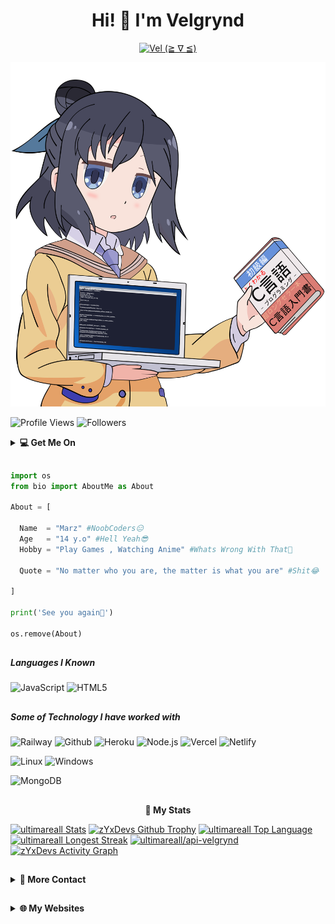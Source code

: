 <h1 align="center">Hi! 👋 I'm Velgrynd</h1>

<p align="center">
  <a href="https://t.me/ultimareall"><img src="http://readme-typing-svg.herokuapp.com?color=1C71FA&center=true&vCenter=true&multiline=false&lines=A+Noob+Coder+From+Indonesia.;Html%2C+Css%2C+Javascript.;Love+Money+and+Life+is+Needed." alt="Vel (≧ ∇ ≦)">
</p>

<p align="center">
  <a href="https://t.me/ultimareall"><img src="https://github.com/CyberID-Ltd/zYxDevs-Profile-Requirements/blob/main/computer-programming-anime-programming-language-thread-animation-gril-f6c2888a88588db1f063bcfcbc84e6cf.png" alt="Velgrynd"></a>
</p>

<p align="left">
  <img src="https://komarev.com/ghpvc/?username=ultimareall&color=blue&style=flat-square&label=Profile+Views" alt="Profile Views" /> <img src="https://img.shields.io/github/followers/ultimareall?label=Followers" style=" float:left, margin-right:10px" alt="Followers" />
</p>

<details>
    <summary><b>💻 Get Me On</b></summary><br/>
<a href="https://fb.me/NakanoNino"><img src="https://github.com/CyberID-Ltd/zYxDevs-Profile-Requirements/blob/main/174848.svg" alt="facebook" width="20" height="20"></a>      &nbsp;&nbsp;   <a href="https://instagram.com/ultimareall"><img src="https://github.com/CyberID-Ltd/zYxDevs-Profile-Requirements/blob/main/174855.svg" alt="instagram" width="20" height="20"></a>
</details>

##

```python
import os
from bio import AboutMe as About

About = [

  Name  = "Marz" #NoobCoders😑
  Age   = "14 y.o" #Hell Yeah😎
  Hobby = "Play Games , Watching Anime" #Whats Wrong With That👊

  Quote = "No matter who you are, the matter is what you are" #Shit😂

]

print('See you again👋')

os.remove(About)
```

##
##### Languages I Known

![JavaScript](https://img.shields.io/badge/-JavaScript-000000?style=flat&logo=javascript)
![HTML5](https://img.shields.io/badge/-HTML5-000000?style=flat&logo=html5)
##
##### Some of Technology I have worked with

![Railway](https://img.shields.io/badge/-Railway-222222?style=flat&logo=railway&logoColor=white)
![Github](https://img.shields.io/badge/-GitHub-222222?style=flat&logo=github&logoColor=white)
![Heroku](https://img.shields.io/badge/-Heroku-222222?style=flat&logo=heroku&logoColor=white)
![Node.js](https://img.shields.io/badge/-Node.js-222222?style=flat&logo=node.js&logoColor=white)
![Vercel](https://img.shields.io/badge/-Vercel-222222?style=flat&logo=vercel&logoColor=white)
![Netlify](https://img.shields.io/badge/-Netlify-222222?style=flat&logo=netlify&logoColor=white)

![Linux](https://img.shields.io/badge/OS-Linux-blue?&logo=Linux)
![Windows](https://img.shields.io/badge/OS-Windows-blue?&logo=Windows)

![MongoDB](https://img.shields.io/badge/MongoDB-white?&logo=MongoDB)

##
<p align="center"><b>📝 My Stats</b><br/>

<a href="https://github.com/ultimareall"><img alt="ultimareall Stats" src="https://github-readme-stats.vercel.app/api?username=ultimareall&show_icons=true&theme=blueberry" /></a>
<a href="https://t.me/ultimareall"><img alt="zYxDevs Github Trophy" src="https://github-profile-trophy.vercel.app/?username=ultimareall&theme=juicyfresh&row=2&column=3" /></a>
<a href="https://github.com/ultimareall"><img alt="ultimareall Top Language" src="https://github-readme-stats.vercel.app/api/top-langs/?username=ultimareall&show_icons=true&theme=blueberry&layout=compact" /></a>
<a href="https://github.com/ultimareall"><img alt="ultimareall Longest Streak" src="https://github-readme-streak-stats.herokuapp.com/?user=ultimareall&theme=chartreuse-dark&hide_border=True" /></a>
<a href="https://github.com/ultimareall/api-velgrynd"><img alt="ultimareall/api-velgrynd" src="https://github-readme-stats.vercel.app/api/pin/?username=ultimareall&repo=api-velgrynd&theme=blueberry" /></a>
<a href="https://t.me/ultimareall"><img alt="zYxDevs Activity Graph" src="https://activity-graph.herokuapp.com/graph?username=ultimareall&bg_color=1F222E&color=F8D866&line=F85D7F&point=FFFFFF&hide_border=true" /></a>
</p>

##
<details>
    <summary><b>📨 More Contact</b></summary><br/>
   <a href="mailto:ininochan3@gmail.com"><img src="https://github.com/CyberID-Ltd/zYxDevs-Profile-Requirements/blob/main/assets/gmail.svg" width="30px" alt="Gmail"></a> &nbsp; &nbsp;
</details>

##
<details>
    <summary><b>🌐 My Websites</b></summary><br/>
   <a href="https://velgrynd.vercel.app"><img src="https://github.com/CyberID-Ltd/zYxDevs-Profile-Requirements/blob/main/assets/github.svg" width="30" alt="Github.io"></a> &nbsp; &nbsp;
   <a href="https://velgrynd.herokuapp.com"><img src="https://github.com/CyberID-Ltd/zYxDevs-Profile-Requirements/blob/main/assets/site.svg" width="30" alt="Rest API"></a> &nbsp; &nbsp;
</details>


